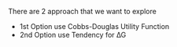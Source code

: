 There are 2 approach that we want to explore 
- 1st Option use Cobbs-Douglas Utility Function
- 2nd Option use Tendency for ∆G
